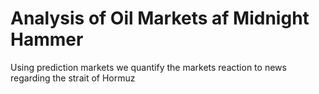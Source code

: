 # Analysis of Oil Markets af Midnight Hammer
Using prediction markets we quantify the markets reaction to news regarding the strait of Hormuz
